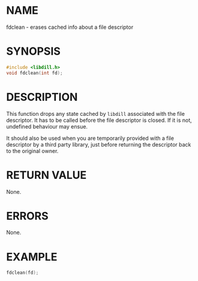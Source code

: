 # NAME

fdclean - erases cached info about a file descriptor

# SYNOPSIS

```c
#include <libdill.h>
void fdclean(int fd);
```

# DESCRIPTION

This function drops any state cached by `libdill` associated with the file descriptor. It has to be called before the file descriptor is closed. If it is not, undefined behaviour may ensue.

It should also be used when you are temporarily provided with a file descriptor by a third party library, just before returning the descriptor back to the original owner.

# RETURN VALUE

None.

# ERRORS

None.

# EXAMPLE

```c
fdclean(fd);
```

